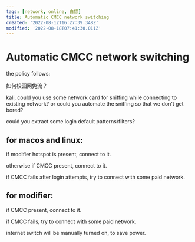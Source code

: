 ```yaml
---
tags: [network, online, 白嫖]
title: Automatic CMCC network switching
created: '2022-08-12T16:27:39.348Z'
modified: '2022-08-18T07:41:30.011Z'
---
```


# Automatic CMCC network switching

the policy follows:

如何校园网免流？

kali, could you use some network card for sniffing while connecting to existing network? or could you automate the sniffing so that we don't get bored?

could you extract some login default patterns/filters?

## for macos and linux:

if modifier hotspot is present, connect to it.

otherwise if CMCC present, connect to it.

if CMCC fails after login attempts, try to connect with some paid network.

## for modifier:

if CMCC present, connect to it.

if CMCC fails, try to connect with some paid network.

internet switch will be manually turned on, to save power.


